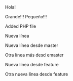 Hola!

Grande!!! Pequeño!!!

Added PHP file


Nueva línea

Nueva línea desde master


Otra línea más desd emaster

Nueva línea desde feature

Otra nueva línea desde feature
